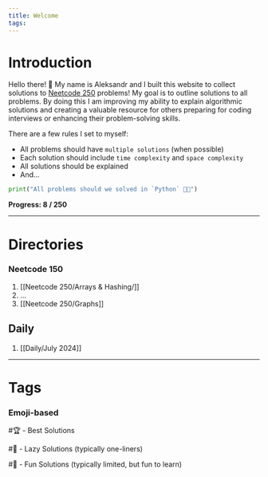 ```yaml
---
title: Welcome
tags:
---
```


# Introduction 

Hello there! 👋 My name is Aleksandr and I built this website to collect solutions to [Neetcode 250](https://neetcode.io/practice) problems! My goal is to outline solutions to all problems. By doing this I am improving my ability to explain algorithmic solutions and creating a valuable resource for others preparing for coding interviews or enhancing their problem-solving skills.

There are a few rules I set to myself:
- All problems should have `multiple solutions` (when possible)
- Each solution should include `time complexity` and `space complexity`
- All solutions should be explained
- And...

```python
print("All problems should we solved in `Python` 🦑✨")
```

**Progress: 8 / 250**

---
# Directories

### Neetcode 150

1. [[Neetcode 250/Arrays & Hashing/]]
2. ...
3. [[Neetcode 250/Graphs]]

## Daily

1. [[Daily/July 2024]]
---
# Tags

### Emoji-based

#🏆  - Best Solutions

#🍔  - Lazy Solutions (typically one-liners)

#🎈 - Fun Solutions (typically limited, but fun to learn)